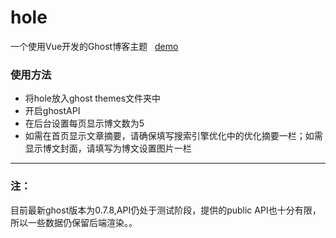 # hole
一个使用Vue开发的Ghost博客主题  
[demo](https://bitibiti.com)  
### 使用方法
* 将hole放入ghost themes文件夹中
* 开启ghostAPI
* 在后台设置每页显示博文数为5
* 如需在首页显示文章摘要，请确保填写搜索引擎优化中的优化摘要一栏；如需显示博文封面，请填写为博文设置图片一栏

---
### 注：
目前最新ghost版本为0.7.8,API仍处于测试阶段，提供的public API也十分有限，所以一些数据仍保留后端渲染。。
